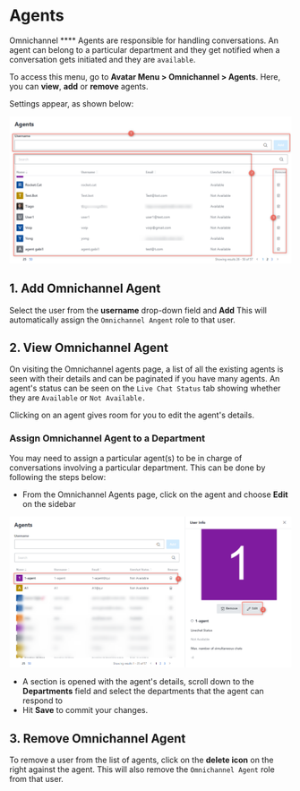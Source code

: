 # Agents

Omnichannel **** Agents are responsible for handling conversations. An agent can belong to a particular department and they get notified when a conversation gets initiated and they are `available`.

To access this menu, go to **Avatar Menu  > Omnichannel > Agents**. Here, you can **view**, **add** or **remove** agents.

Settings appear, as shown below:

![Omnichannel Agents Panel](<../../.gitbook/assets/Omnichannel Agents Panel>)

## **1. Add Omnichannel Agent**

Select the user from the **username** drop-down field and **Add** This will automatically assign the `Omnichannel Angent` role to that user.

## **2. View Omnichannel Agent**

On visiting the Omnichannel agents page, a list of all the existing agents is seen with their details and can be paginated if you have many agents. An agent's status can be seen on the `Live Chat Status` tab showing whether they are `Available` or `Not Available.`

Clicking on an agent gives room for you to edit the agent's details.

### Assign Omnichannel Agent to a Department

You may need to assign a particular agent(s) to be in charge of conversations involving a particular department. This can be done by following the steps below:

* From the Omnichannel Agents page, click on the agent and choose **Edit** on the sidebar

![Assign Omnichannel Agent to a department](<../../.gitbook/assets/Assign Omnichannel Agent to a department>)

* A section is opened with the agent's details, scroll down to the **Departments** field and select the departments that the agent can respond to
* Hit **Save** to commit your changes.

## **3. Remove Omnichannel Agent**

To remove a user from the list of agents, click on the **delete icon** on the right against the agent. This will also remove the `Omnichannel Agent` role from that user.
